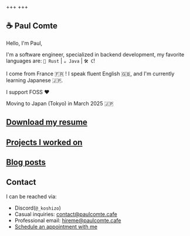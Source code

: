 +++
+++

## ☕️ Paul Comte

Hello, I'm Paul,

I'm a software engineer, specialized in backend development, my favorite languages are: `🦀 Rust` | `☕ Java` | `🛠️ C`!

I come from France 🇫🇷 ! I speak fluent English 🇬🇧, and I'm currently learning Japanese 🇯🇵.

I support FOSS ❤️ 

Moving to Japan (Tokyo) in March 2025 🇯🇵

## [Download my resume](https://github.com/paulcomte/resume/releases/latest/download/Paul_Comte_Resume.pdf)

## [Projects I worked on](./projects)

## [Blog posts](./blog)

## Contact

I can be reached via:

 - Discord(`@_koshizo`)
 - Casual inquiries: [contact@paulcomte.cafe](mailto:contact@paulcomte.cafe)
 - Professional email: [hireme@paulcomte.cafe](mailto:hireme@paulcomte.cafe)
 - [Schedule an appointment with me](https://calendar.paulcomte.cafe/pc/job-interview)


